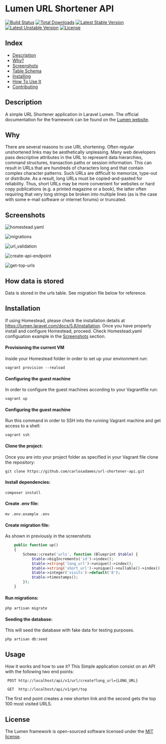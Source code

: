 # Lumen URL Shortener API

[![Build Status](https://travis-ci.org/laravel/lumen-framework.svg)](https://travis-ci.org/laravel/lumen-framework)
[![Total Downloads](https://poser.pugx.org/laravel/lumen-framework/d/total.svg)](https://packagist.org/packages/laravel/lumen-framework)
[![Latest Stable Version](https://poser.pugx.org/laravel/lumen-framework/v/stable.svg)](https://packagist.org/packages/laravel/lumen-framework)
[![Latest Unstable Version](https://poser.pugx.org/laravel/lumen-framework/v/unstable.svg)](https://packagist.org/packages/laravel/lumen-framework)
[![License](https://poser.pugx.org/laravel/lumen-framework/license.svg)](https://packagist.org/packages/laravel/lumen-framework)


## Index
- [Description](#description)
- [Why?](#why)
- [Screenshots](#screenshots)
- [Table Schema](#how-data-is-stored)
- [Installing](#installation)
- [How To Use It](#usage)
- [Contributing](#contributing)


## Description 

A simple URL Shortener application in Laravel Lumen. The official documentation for the framework can be found on the [Lumen website](https://lumen.laravel.com/docs).

## Why

There are several reasons to use URL shortening. Often regular unshortened links may be aesthetically unpleasing. Many web developers pass descriptive attributes in the URL to represent data hierarchies, command structures, transaction paths or session information. This can result in URLs that are hundreds of characters long and that contain complex character patterns. Such URLs are difficult to memorize, type-out or distribute. As a result, long URLs must be copied-and-pasted for reliability. Thus, short URLs may be more convenient for websites or hard copy publications (e.g. a printed magazine or a book), the latter often requiring that very long strings be broken into multiple lines (as is the case with some e-mail software or internet 
forums) or truncated.


## Screenshots

![homestead.yaml](https://github.com/carlosadames/url-shortener-api/blob/master/homestead.yaml.png)

![migrations](https://github.com/carlosadames/url-shortener-api/blob/master/migrations.png)

![url_validation](https://github.com/carlosadames/url-shortener-api/blob/master/url_validation.png)

![create-api-endpoint](https://github.com/carlosadames/url-shortener-api/blob/master/%20create-api-endpoint.png)

![get-top-urls](https://github.com/carlosadames/url-shortener-api/blob/master/get-top-urls.png)



## How data is stored

Data is stored in the urls table. See migration file below for reference.


## Installation

If using Homestead, please check the installation details at https://lumen.laravel.com/docs/5.8/installation. Once you have 
properly install and configure Homestead, proceed. Check Homestead.yaml configuation example in the [Screenshots](#screenshots) section.


#### Provisioning the current VM

Inside your Homestead folder in order to set up your environment run: 

    vagrant provision --reaload


#### Configuring the guest machine

In order to configure the guest machines according to your Vagrantfile run:

    vagrant up


#### Configuring the guest machine

Run this command in order to SSH into the running Vagrant machine and get access to a shell:

    vagrant ssh


#### Clone the project:

Once you are into your project folder as specified in your Vagrant file clone the repository:

    git clone https://github.com/carlosadames/url-shortener-api.git


#### Install dependencies:

    composer install


#### Create .env file:

    mv .env.example .env
    

#### Create migration file:

As shown in previously in the screenshots

```php
    public function up()
    {
        Schema::create('urls', function (Blueprint $table) {
            $table->bigIncrements('id')->index();
            $table->string('long_url')->unique()->index();
            $table->string('short_url')->unique()->nullable()->index();
            $table->integer('visits')->default('0');
            $table->timestamps();
        });
    }
```


#### Run migrations:

    php artisan migrate


#### Seeding the database:  

This will seed the database with fake data for testing purposes.

    php artisan db:seed


## Usage

How it works and how to use it? This Simple application consist on an API with the following two end points:


     POST http://localhost/api/v1/url/create?long_url={LONG_URL}
    
     GET  http://localhost/api/v1/get/top

The first end point creates a new shorten link and the second gets the top 100 most visited URLS.


## License

The Lumen framework is open-sourced software licensed under the [MIT license](https://opensource.org/licenses/MIT).
